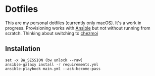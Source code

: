 # Dotfiles

This are my personal dotfiles (currently only macOS). It's a work in progress.
Provisioning works with [Ansible](https://www.ansible.com/) but not without running from scratch.
Thinking about switching to [chezmoi](https://www.chezmoi.io/)

## Installation
```shell
set -x BW_SESSION (bw unlock --raw)
ansible-galaxy install -r requirements.yml
ansible-playbook main.yml --ask-become-pass
```
